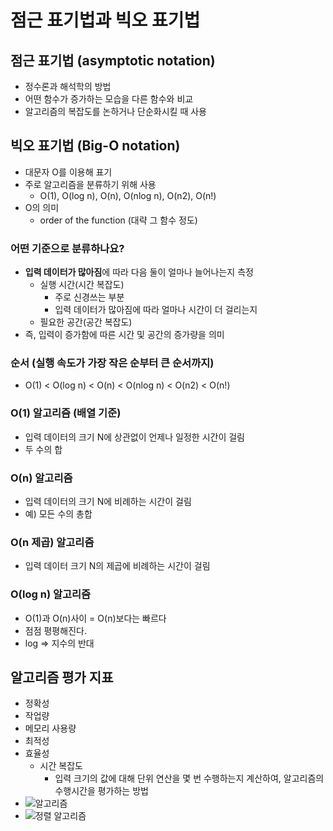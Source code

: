 # 점근 표기법과 빅오 표기법
## 점근 표기법 (asymptotic notation)
- 정수론과 해석학의 방법
- 어떤 함수가 증가하는 모습을 다른 함수와 비교
- 알고리즘의 복잡도를 논하거나 단순화시킬 때 사용

## 빅오 표기법 (Big-O notation)
- 대문자 O를 이용해 표기
- 주로 알고리즘을 분류하기 위해 사용
  - O(1), O(log n), O(n), O(nlog n), O(n2), O(n!)
- O의 의미
  - order of the function (대략 그 함수 정도)

### 어떤 기준으로 분류하나요?
- **입력 데이터가 많아짐**에 따라 다음 둘이 얼마나 늘어나는지 측정
  - 실행 시간(시간 복잡도)
    - 주로 신경쓰는 부분
    - 입력 데이터가 많아짐에 따라 얼마나 시간이 더 걸리는지
  - 필요한 공간(공간 복잡도)
- 즉, 입력이 증가함에 따른 시간 및 공간의 증가량을 의미
  

### 순서 (실행 속도가 가장 작은 순부터 큰 순서까지)

- O(1) < O(log n) < O(n) < O(nlog n) < O(n2) < O(n!)

### O(1) 알고리즘 (배열 기준)
- 입력 데이터의 크기 N에 상관없이 언제나 일정한 시간이 걸림
- 두 수의 합
  
### O(n) 알고리즘
- 입력 데이터의 크기 N에 비례하는 시간이 걸림
- 예) 모든 수의 총합
  
### O(n 제곱) 알고리즘
- 입력 데이터 크기 N의 제곱에 비례하는 시간이 걸림
  
### O(log n) 알고리즘
- O(1)과 O(n)사이 = O(n)보다는 빠르다
- 점점 평평해진다.
- log => 지수의 반대

## 알고리즘 평가 지표
- 정확성
- 작업량
- 메모리 사용량
- 최적성
- 효율성
  - 시간 복잡도
    - 입력 크기의 값에 대해 단위 연산을 몇 번 수행하는지 계산하여, 알고리즘의 수행시간을 평가하는 방법
- ![알고리즘](https://t1.daumcdn.net/cfile/tistory/99BBBF375CF419260A)
- ![정렬 알고리즘](https://static.packt-cdn.com/products/9781789805789/graphics/assets/e82896f2-626c-45f7-9ce7-54b0be484b54.png)